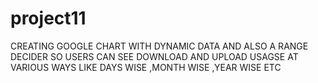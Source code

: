 # project11
CREATING  GOOGLE CHART WITH DYNAMIC DATA  AND ALSO A RANGE DECIDER SO USERS CAN SEE  DOWNLOAD AND UPLOAD USAGSE AT VARIOUS WAYS LIKE DAYS WISE ,MONTH WISE ,YEAR WISE ETC 
